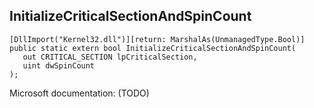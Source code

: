 ## InitializeCriticalSectionAndSpinCount

```
[DllImport("Kernel32.dll")][return: MarshalAs(UnmanagedType.Bool)]
public static extern bool InitializeCriticalSectionAndSpinCount(
   out CRITICAL_SECTION lpCriticalSection,
   uint dwSpinCount
);
```

Microsoft documentation: (TODO)
